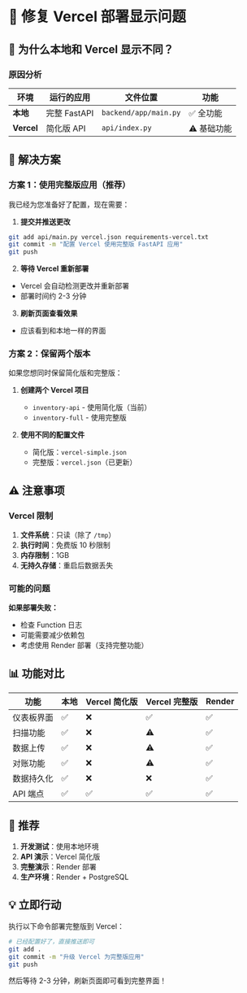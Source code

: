 # 🔧 修复 Vercel 部署显示问题

## 🤔 为什么本地和 Vercel 显示不同？

### 原因分析
| 环境 | 运行的应用 | 文件位置 | 功能 |
|------|-----------|---------|------|
| **本地** | 完整 FastAPI | `backend/app/main.py` | ✅ 全功能 |
| **Vercel** | 简化版 API | `api/index.py` | ⚠️ 基础功能 |

## 🚀 解决方案

### 方案 1：使用完整版应用（推荐）

我已经为您准备好了配置，现在需要：

1. **提交并推送更改**
```bash
git add api/main.py vercel.json requirements-vercel.txt
git commit -m "配置 Vercel 使用完整版 FastAPI 应用"
git push
```

2. **等待 Vercel 重新部署**
- Vercel 会自动检测更改并重新部署
- 部署时间约 2-3 分钟

3. **刷新页面查看效果**
- 应该看到和本地一样的界面

### 方案 2：保留两个版本

如果您想同时保留简化版和完整版：

1. **创建两个 Vercel 项目**
   - `inventory-api` - 使用简化版（当前）
   - `inventory-full` - 使用完整版

2. **使用不同的配置文件**
   - 简化版：`vercel-simple.json`
   - 完整版：`vercel.json`（已更新）

## ⚠️ 注意事项

### Vercel 限制
1. **文件系统**：只读（除了 `/tmp`）
2. **执行时间**：免费版 10 秒限制
3. **内存限制**：1GB
4. **无持久存储**：重启后数据丢失

### 可能的问题

**如果部署失败：**
- 检查 Function 日志
- 可能需要减少依赖包
- 考虑使用 Render 部署（支持完整功能）

## 📊 功能对比

| 功能 | 本地 | Vercel 简化版 | Vercel 完整版 | Render |
|------|------|--------------|--------------|--------|
| 仪表板界面 | ✅ | ❌ | ✅ | ✅ |
| 扫描功能 | ✅ | ❌ | ⚠️ | ✅ |
| 数据上传 | ✅ | ❌ | ⚠️ | ✅ |
| 对账功能 | ✅ | ❌ | ⚠️ | ✅ |
| 数据持久化 | ✅ | ❌ | ❌ | ✅ |
| API 端点 | ✅ | ✅ | ✅ | ✅ |

## 🎯 推荐

1. **开发测试**：使用本地环境
2. **API 演示**：Vercel 简化版
3. **完整演示**：Render 部署
4. **生产环境**：Render + PostgreSQL

## 💡 立即行动

执行以下命令部署完整版到 Vercel：
```bash
# 已经配置好了，直接推送即可
git add .
git commit -m "升级 Vercel 为完整版应用"
git push
```

然后等待 2-3 分钟，刷新页面即可看到完整界面！

